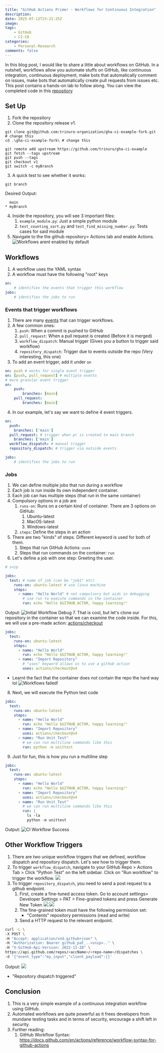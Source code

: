 ```yaml
---
title: "GitHub Actions Primer - Workflows for Continuous Integration"
description: 
date: 2025-07-12T23:21:25Z
image: 
tags:
    - GitHub
    - CI-CD
categories:
    - Personal-Research
comments: false
---
```


In this blog post, I would like to share a little about workflows on GitHub. In a nutshell, workflows allow you automate stuffs on GitHub, like continuous integration, continuous deployment, make bots that automatically comment on issues, make bots that automatically create pull requests from issues etc. This post contains a hands-on lab to follow along.
You can view the completed code in this [repository](https://github.com/trinuro/gha-ci-example)
## Set Up
1. Fork the repository
2. Clone the repository release v1.
```
git clone git@github.com:trinuro-organization/gha-ci-example-fork.git # change this
cd .\gha-ci-example-fork\ # change this

git remote add upstream https://github.com/trinuro/gha-ci-example
git fetch --tags upstream
git push --tags
git checkout v1
git switch -c myBranch
```
3. A quick test to see whether it works:
```
git branch
```
Desired Output:
```
  main
* myBranch
```
4. Inside the repository, you will see 3 important files:
	1. `example_module.py`: Just a simple python module
	2. `test_counting_sort.py` and `test_find_missing_number.py`: Tests cases for said module
5. Navigate to the the github repository> Actions tab and enable Actions. ![Workflows arent enabled by default](p/github-actions-primer-workflows-for-continuous-integration/workflows-arent-enabled.png)

## Workflows
1. A workflow uses the YAML syntax
2. A workflow must have the following "root" keys
```yml
on:
	# identifies the events that trigger this workflow
jobs:
	# identifies the jobs to run
```
### Events that trigger workflows
1. There are many [events](https://docs.github.com/en/actions/reference/events-that-trigger-workflows) that can trigger workflows.
2. A few common ones:
	1. `push`: When a commit is pushed to GitHub
	2. `pull_request`: When a pull request is created (Before it is merged)
	3. `workflow_dispatch`: Manual trigger (Gives you a button to trigger said workflow)
	4. `repository_dispatch`: Trigger due to events outside the repo (Very interesting, this one)
3. To add an event trigger, add it under `on`
```yaml
on: push # works for single event trigger
on: [push, pull_request] # multiple events
# more granular event trigger
on:
	push:
		branches: [main]
	pull_request:
		branches: [main]
```
4. In our example, let's say we want to define 4 event triggers.
```yaml
on:
  push: 
    branches: ['main']
  pull_request: # trigger when pr is created to main branch
    branches: ['main']
  workflow_dispatch: # manual trigger
  repository_dispatch: # trigger via outside events

jobs:
	# identifies the jobs to run
```

### Jobs
1. We can define multiple jobs that run during a workflow
2. Each job is run inside its own independent container.
3. Each job can has multiple steps (that run in the same container)
4. Compulsory options in a job are 
	1. `runs-on`: Runs on a certain kind of container. There are 3 options on GitHub: 
		1. Ubuntu-latest
		2. MacOS-latest
		3. Windows-latest
	2. `steps`: Define the steps in an action
5. There are two "kinds" of steps. Different keyword is used for both of them.
	1. Steps that run GitHub Actions: `uses`
	2. Steps that run commands on the container: `run`
6. Let's define a job with one step: Greeting the user.
```yaml
# snip

jobs:
  test: # name of job (can be "job1" etc)
    runs-on: ubuntu-latest # use linux machine
    steps:
      - name: "Hello World" # not compulsory but aids in debugging
        # use run to execute commands in the container
        run: echo "Hello $GITHUB_ACTOR, happy learning!" 
```
Output: 
![Initial Workflow Debug](p/github-actions-primer-workflows-for-continuous-integration/debug-workflow.png)
7. That is cool, but let's clone our repository in the container so that we can examine the code inside. For this, we will use a pre-made action: [actions/checkout](https://github.com/actions/checkout)
```yaml
jobs:
  test:
    runs-on: ubuntu-latest 
    steps:
      - name: "Hello World"
        run: echo "Hello $GITHUB_ACTOR, happy learning!" 
      - name: "Import Repository" 
        # "uses" keyword allows us to use a github action
        uses: actions/checkout@v4
```
- Learnt the fact that the container does not contain the repo the hard way lol 
![Workflows failed!](p/github-actions-primer-workflows-for-continuous-integration/failed-workflows-no-checkout.png)
8. Next, we will execute the Python test code
```yaml
jobs:
  test:
    runs-on: ubuntu-latest 
    steps:
      - name: "Hello World"
        run: echo "Hello $GITHUB_ACTOR, happy learning!" 
      - name: "Import Repository" 
        uses: actions/checkout@v4
      - name: "Run Unit Test"
        # we can run multiline commands like this
        run: python -m unittest       
```
9. Just for fun, this is how you run a multiline step
```yaml
jobs:
  test:
    runs-on: ubuntu-latest 
    steps:
      - name: "Hello World"
        run: echo "Hello $GITHUB_ACTOR, happy learning!" 
      - name: "Import Repository" 
        uses: actions/checkout@v4
      - name: "Run Unit Test"
        # we can run multiline commands like this
        run: |
		  ls -la
	      python -m unittest
```
Output:
![CI Workflow Success](p/github-actions-primer-workflows-for-continuous-integration/ci-success.png)
## Other Workflow Triggers
1. There are two unique workflow triggers that we defined, workflow dispatch and repository dispatch. Let's see how to trigger them.
2. To trigger `workflow_dispatch`, navigate to your GitHub Repo > Actions Tab > Click "Python Test" on the left sidebar. Click on "Run workflow" to trigger the workflow.
	![](p/github-actions-primer-workflows-for-continuous-integration/GitHub%20workflow_dispatch.png)
3. To trigger `repository_dispatch`, you need to send a post request to a github endpoint. 
	1. First, create a fine-tuned access token. Go to account settings> Developer Settings > PAT > Fine-grained tokens and press Generate New Token 
		![](p/github-actions-primer-workflows-for-continuous-integration/create-personal-token-1.png)
		![](p/github-actions-primer-workflows-for-continuous-integration/create-personal-token-2.png)
	2.  The fine-grained token must have the following permission set:
		- "Contents" repository permissions (read and write)
	3. Send a HTTP request to the relevant endpoint. 
```sh
curl -L \
-X POST \
-H "Accept: application/vnd.github+json" \
-H "Authorization: Bearer github_pat_..<snip>.." \
-H "X-GitHub-Api-Version: 2022-11-28" \
https://api.github.com/repos/<accName>/<repo-name>/dispatches \
-d '{"event_type":"my_input","client_payload":{}'
```
Output: 
![](p/github-actions-primer-workflows-for-continuous-integration/GH_Repo_Dispatch.png)
- "Repository dispatch triggered"

## Conclusion
1. This is a very simple example of a continuous integration workflow using GitHub.
2. Automated workflows are quite powerful as it frees developers from mundane testing tasks and in terms of security, encourage a shift left in security.
3. Further reading:
	1. GitHub Workflow Syntax: https://docs.github.com/en/actions/reference/workflow-syntax-for-github-actions